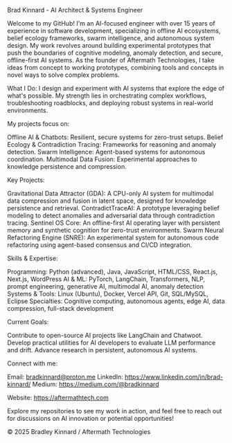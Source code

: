 Brad Kinnard - AI Architect & Systems Engineer

Welcome to my GitHub! I'm an AI-focused engineer with over 15 years of experience in software development, specializing in offline AI ecosystems, belief ecology frameworks, swarm intelligence, and autonomous system design. My work revolves around building experimental prototypes that push the boundaries of cognitive modeling, anomaly detection, and secure, offline-first AI systems. As the founder of Aftermath Technologies, I take ideas from concept to working prototypes, combining tools and concepts in novel ways to solve complex problems.

What I Do: 
I design and experiment with AI systems that explore the edge of what's possible. My strength lies in orchestrating complex workflows, troubleshooting roadblocks, and deploying robust systems in real-world environments. 

My projects focus on:

Offline AI & Chatbots: Resilient, secure systems for zero-trust setups.
Belief Ecology & Contradiction Tracing: Frameworks for reasoning and anomaly detection.
Swarm Intelligence: Agent-based systems for autonomous coordination.
Multimodal Data Fusion: Experimental approaches to knowledge persistence and compression.

Key Projects:

Gravitational Data Attractor (GDA): A CPU-only AI system for multimodal data compression and fusion in latent space, designed for knowledge persistence and retrieval.
ContradictTraceAI: A prototype leveraging belief modeling to detect anomalies and adversarial data through contradiction tracing.
Sentinel OS Core: An offline-first AI operating layer with persistent memory and synthetic cognition for zero-trust environments.
Swarm Neural Refactoring Engine (SNRE): An experimental system for autonomous code refactoring using agent-based consensus and CI/CD integration.


Skills & Expertise:

Programming: Python (advanced), Java, JavaScript, HTML/CSS, React.js, Next.js, WordPress
AI & ML: PyTorch, LangChain, Transformers, NLP, prompt engineering, generative AI, multimodal AI, anomaly detection
Systems & Tools: Linux (Ubuntu), Docker, Vercel API, Git, SQL/MySQL, Eclipse
Specialties: Cognitive computing, autonomous agents, edge AI, data compression, full-stack development

Current Goals:

Contribute to open-source AI projects like LangChain and Chatwoot.
Develop practical utilities for AI developers to evaluate LLM performance and drift.
Advance research in persistent, autonomous AI systems.

Connect with me:

Email: bradkinnard@proton.me
LinkedIn: https://www.linkedin.com/in/brad-kinnard/
Medium: https://medium.com/@bradkinnard



Website: https://aftermathtech.com

Explore my repositories to see my work in action, and feel free to reach out for discussions on AI innovation or potential opportunities!

© 2025 Bradley Kinnard / Aftermath Technologies
